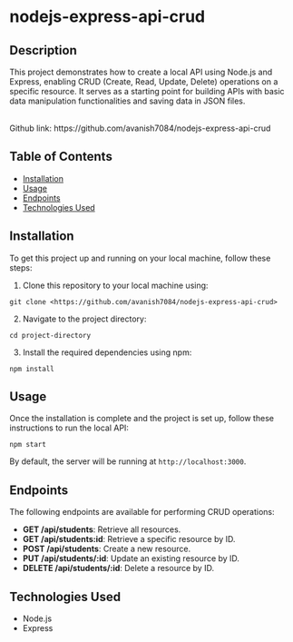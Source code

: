 # nodejs-express-api-crud

## Description

This project demonstrates how to create a local API using Node.js and Express, enabling CRUD (Create, Read, Update, Delete) operations on a specific resource. It serves as a starting point for building APIs with basic data manipulation functionalities and saving data in JSON files.

</br>
Github link: https://github.com/avanish7084/nodejs-express-api-crud
</br>

## Table of Contents

- [Installation](#installation)
- [Usage](#usage)
- [Endpoints](#endpoints)
- [Technologies Used](#technologies-used)

## Installation

To get this project up and running on your local machine, follow these steps:

1. Clone this repository to your local machine using:

```
git clone <https://github.com/avanish7084/nodejs-express-api-crud>
```

2. Navigate to the project directory:

```
cd project-directory
```

3. Install the required dependencies using npm:

```
npm install
```

## Usage

Once the installation is complete and the project is set up, follow these instructions to run the local API:

```
npm start
```

By default, the server will be running at `http://localhost:3000`.

## Endpoints

The following endpoints are available for performing CRUD operations:

- **GET /api/students**: Retrieve all resources.
- **GET /api/students:id**: Retrieve a specific resource by ID.
- **POST /api/students**: Create a new resource.
- **PUT /api/students/:id**: Update an existing resource by ID.
- **DELETE /api/students/:id**: Delete a resource by ID.


## Technologies Used

- Node.js
- Express

